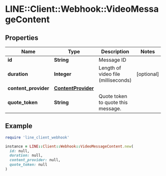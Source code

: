 # LINE::Client::Webhook::VideoMessageContent

## Properties

| Name | Type | Description | Notes |
| ---- | ---- | ----------- | ----- |
| **id** | **String** | Message ID |  |
| **duration** | **Integer** | Length of video file (milliseconds) | [optional] |
| **content_provider** | [**ContentProvider**](ContentProvider.md) |  |  |
| **quote_token** | **String** | Quote token to quote this message.  |  |

## Example

```ruby
require 'line_client_webhook'

instance = LINE::Client::Webhook::VideoMessageContent.new(
  id: null,
  duration: null,
  content_provider: null,
  quote_token: null
)
```

